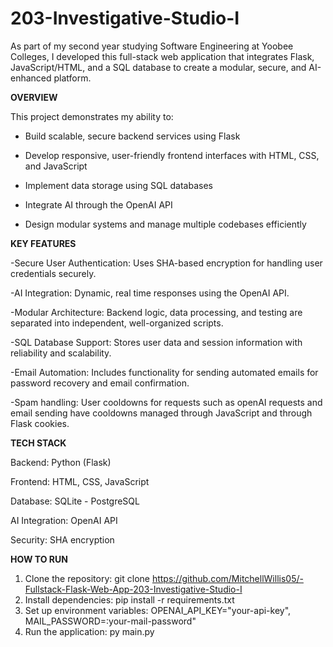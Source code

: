 # 203-Investigative-Studio-I

As part of my second year studying Software Engineering at Yoobee Colleges, I developed this full-stack web application that integrates Flask, JavaScript/HTML, and a SQL database to create a modular, secure, and AI-enhanced platform.

**OVERVIEW**

This project demonstrates my ability to:

- Build scalable, secure backend services using Flask

- Develop responsive, user-friendly frontend interfaces with HTML, CSS, and JavaScript

- Implement data storage using SQL databases

- Integrate AI through the OpenAI API

- Design modular systems and manage multiple codebases efficiently

**KEY FEATURES**

-Secure User Authentication:
    Uses SHA-based encryption for handling user credentials securely.

-AI Integration:
     Dynamic, real time responses using the OpenAI API.

-Modular Architecture:
    Backend logic, data processing, and testing are separated into independent, well-organized scripts.

-SQL Database Support:
    Stores user data and session information with reliability and scalability.

-Email Automation:
    Includes functionality for sending automated emails for password recovery and email confirmation.

-Spam handling:
    User cooldowns for requests such as openAI requests and email sending have cooldowns managed through JavaScript and through Flask cookies.

**TECH STACK**

Backend: Python (Flask)

Frontend: HTML, CSS, JavaScript

Database: SQLite - PostgreSQL

AI Integration: OpenAI API

Security: SHA encryption

**HOW TO RUN**

1.    Clone the repository: git clone https://github.com/MitchellWillis05/-Fullstack-Flask-Web-App-203-Investigative-Studio-I
2.    Install dependencies: pip install -r requirements.txt
3.    Set up environment variables: OPENAI_API_KEY="your-api-key", MAIL_PASSWORD=:your-mail-password"
4.    Run the application: py main.py
